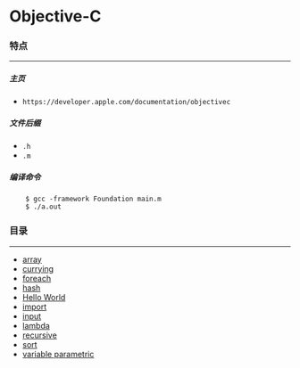 Objective-C
===

### 特点
---
##### 主页
* `https://developer.apple.com/documentation/objectivec`

##### 文件后缀
* `.h`
* `.m`

##### 编译命令
```
	$ gcc -framework Foundation main.m
	$ ./a.out
```

### 目录
---
* [array](https://github.com/PFei-He/Language-Study-Note/tree/master/Objective-C/array)
* [currying](https://github.com/PFei-He/Language-Study-Note/tree/master/Objective-C/currying)
* [foreach](https://github.com/PFei-He/Language-Study-Note/tree/master/Objective-C/foreach)
* [hash](https://github.com/PFei-He/Language-Study-Note/tree/master/Objective-C/hash)
* [Hello World](https://github.com/PFei-He/Language-Study-Note/tree/master/Objective-C/Hello%20World)
* [import](https://github.com/PFei-He/Language-Study-Note/tree/master/Objective-C/import)
* [input](https://github.com/PFei-He/Language-Study-Note/tree/master/Objective-C/input)
* [lambda](https://github.com/PFei-He/Language-Study-Note/tree/master/Objective-C/lambda%20-%20block)
* [recursive](https://github.com/PFei-He/Language-Study-Note/tree/master/Objective-C/recursive%20algorithm)
* [sort](https://github.com/PFei-He/Language-Study-Note/tree/master/Objective-C/sort)
* [variable parametric](https://github.com/PFei-He/Language-Study-Note/tree/master/Objective-C/variable%20parametric)
